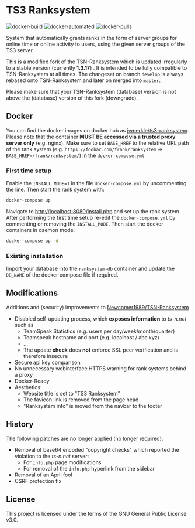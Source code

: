 # TS3 Ranksystem
![docker-build](https://img.shields.io/docker/cloud/build/jvmerkle/ts3-ranksystem.svg)
![docker-automated](https://img.shields.io/docker/cloud/automated/jvmerkle/ts3-ranksystem.svg)
![docker-pulls](https://img.shields.io/docker/pulls/jvmerkle/ts3-ranksystem.svg)

System that automatically grants ranks in the form of server groups for online time or online activity to users, using the given server groups of the TS3 server.

This is a modified fork of the TSN-Ranksystem which is updated irregularly to a stable version (currently **1.3.17**) . It is intended to be fully compatible to TSN-Ranksystem at all times. The changeset on branch `develop` is always rebased onto TSN-Ranksystem and later on merged into `master`.

Please make sure that your TSN-Ranksystem (database) version is not above the (database) version of this fork (downgrade).

## Docker
You can find the docker images on docker hub as [jvmerkle/ts3-ranksystem](https://hub.docker.com/r/jvmerkle/ts3-ranksystem).
Please note that the container **MUST BE accessed via a trusted proxy server only** (e.g. nginx).
Make sure to set `BASE_HREF` to the relative URL path of the rank system (e.g. `https://foobar.com/frank/ranksystem` => `BASE_HREF=/frank/ranksystem/`) in the `docker-compose.yml`

### First time setup
Enable the `INSTALL_MODE=1` in the file `docker-compose.yml` by uncommenting the line. Then start the rank system with:
```sh
docker-compose up
```
Navigate to [http://localhost:8080/install.php](http://localhost:8080/install.php) and set up the rank system.
After performing the first time setup re-edit the `docker-compose.yml` by commenting or removing the `INSTALL_MODE`.
Then start the docker containers in daemon mode:
```sh
docker-compose up -d
```

### Existing installation
Import your database into the `ranksystem-db` container and update the `DB_NAME` of the docker compose file if required.

## Modifications
Additions and (security) improvements to [Newcomer1989/TSN-Ranksystem](https://github.com/Newcomer1989/TSN-Ranksystem)

- Disabled self-updating process, which __exposes information__ to *ts-n.net* such as
  - TeamSpeak Statistics (e.g. users per day/week/month/quarter)
  - Teamspeak hostname and port (e.g. localhost / abc.xyz)
  - ...
  - The update __check__ does __not__ enforce SSL peer verification and is therefore insecure
- Secure api key comparison
- No unnecessary webinterface HTTPS warning for rank systems behind a proxy
- Docker-Ready
- Aesthetics:
  - Website title is set to "TS3 Ranksystem"
  - The favicon link is removed from the page head
  - "Ranksystem info" is moved from the navbar to the footer

## History
The following patches are no longer applied (no longer required):

- Removal of base64 encoded "copyright checks" which reported the violation to the *ts-n.net* server:
  - For `info.php` page modifications
  - For removal of the `info.php` hyperlink from the sidebar
- Removal of an April fool
- CSRF protection fix

## License
This project is licensed under the terms of the GNU General Public License v3.0.
